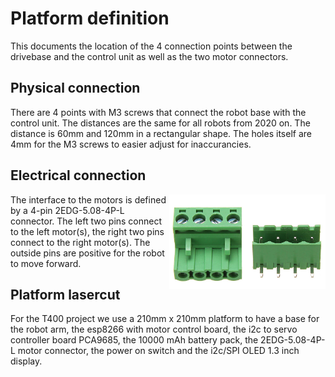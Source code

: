 # Platform definition

This documents the location of the 4 connection points between the drivebase and the control unit as well as the two motor connectors.

## Physical connection

There are 4 points with M3 screws that connect the robot base with the control unit. The distances are the same for all robots from 2020 on. The distance is 60mm and 120mm in a rectangular shape. The holes itself are 4mm for the M3 screws to easier adjust for inaccurancies.

## Electrical connection

<img src="../pic/2EDG-5.08-4P-L.jpg" width="250px" align="right">

The interface to the motors is defined by a 4-pin 2EDG-5.08-4P-L connector. The left two pins connect to the left motor(s), the right two pins connect to the right motor(s). The outside pins are positive for the robot to move forward.

## Platform lasercut

For the T400 project we use a 210mm x 210mm platform to have a base for the robot arm, the esp8266 with motor control board, the i2c to servo controller board PCA9685, the 10000 mAh battery pack, the 2EDG-5.08-4P-L motor connector, the power on switch and the i2c/SPI OLED 1.3 inch display.
